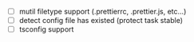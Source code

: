 - [ ] mutil filetype support (.prettierrc, .prettier.js, etc...)
- [ ] detect config file has existed (protect task stable)
- [ ] tsconfig support

